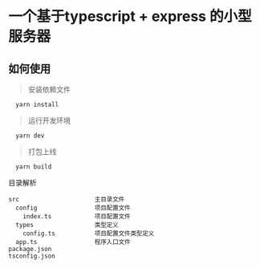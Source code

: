 # 一个基于typescript + express 的小型服务器

## 如何使用

> 安装依赖文件

```shell
  yarn install
```

> 运行开发环境

```shell
  yarn dev
```

> 打包上线
```shell
  yarn build
```

目录解析

    src                     主目录文件
      config                项目配置文件
        index.ts            项目配置文件
      types                 类型定义
        config.ts           项目配置文件类型定义
      app.ts                程序入口文件
    package.json
    tsconfig.json
